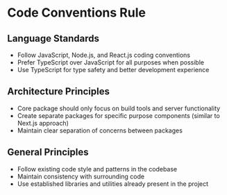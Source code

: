 # Code Conventions Rule

## Language Standards
- Follow JavaScript, Node.js, and React.js coding conventions
- Prefer TypeScript over JavaScript for all purposes when possible
- Use TypeScript for type safety and better development experience

## Architecture Principles
- Core package should only focus on build tools and server functionality
- Create separate packages for specific purpose components (similar to Next.js approach)
- Maintain clear separation of concerns between packages

## General Principles
- Follow existing code style and patterns in the codebase
- Maintain consistency with surrounding code
- Use established libraries and utilities already present in the project